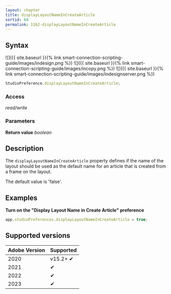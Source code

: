 ```yaml
---
layout: chapter
title: displayLayoutNameInCreateArticle
sortid: 68
permalink: 1162-displayLayoutNameInCreateArticle
---
```


## Syntax

![]({{ site.baseurl }}{% link smart-connection-scripting-guide/images/indesign.png %}) ![]({{ site.baseurl }}{% link smart-connection-scripting-guide/images/incopy.png %}) ![]({{ site.baseurl }}{% link smart-connection-scripting-guide/images/indesignserver.png %})

```javascript
StudioPreference.displayLayoutNameInCreateArticle;
```

### Access

_read/write_

### Parameters

**Return value** _boolean_

## Description

The `displayLayoutNameInCreateArticle` property defines if the name of the layout should be used as the default name for an article that is created from a frame on the layout.

The default value is 'false'.

## Examples

**Turn on the "Display Layout Name in Create Article" preference**

```javascript
app.studioPreferences.displayLayoutNameInCreateArticle = true;
```

## Supported versions

| Adobe Version | Supported |
| ------------- | --------- |
| 2020          | v15.2+ ✔  |
| 2021          | ✔         |
| 2022          | ✔         |
| 2023          | ✔         |
